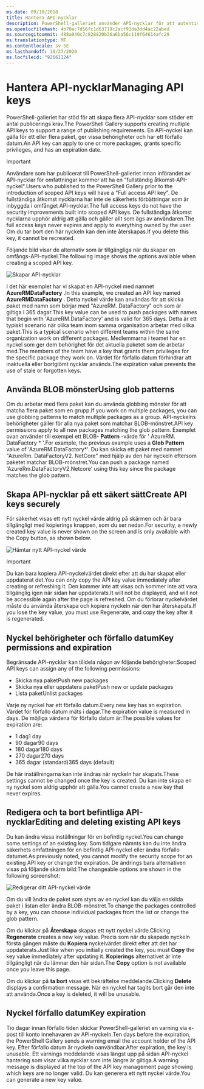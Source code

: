 ```yaml
---
ms.date: 09/10/2018
title: Hantera API-nycklar
description: PowerShell-galleriet använder API-nycklar för att autentisera åtkomst till galleriet för innehålls utgivare.
ms.openlocfilehash: 4b70ac7d56fc1d63719c2acf93da3dd4ac22abed
ms.sourcegitcommit: 488a940c7c828820b36a6ba56c119f64614afc29
ms.translationtype: MT
ms.contentlocale: sv-SE
ms.lasthandoff: 10/27/2020
ms.locfileid: "92661124"
---
```

# <a name="managing-api-keys"></a><span data-ttu-id="012a9-103">Hantera API-nycklar</span><span class="sxs-lookup"><span data-stu-id="012a9-103">Managing API keys</span></span>

<span data-ttu-id="012a9-104">PowerShell-galleriet har stöd för att skapa flera API-nycklar som stöder ett antal publicerings krav.</span><span class="sxs-lookup"><span data-stu-id="012a9-104">The PowerShell Gallery supports creating multiple API keys to support a range of publishing requirements.</span></span> <span data-ttu-id="012a9-105">En API-nyckel kan gälla för ett eller flera paket, ger vissa behörigheter och har ett förfallo datum.</span><span class="sxs-lookup"><span data-stu-id="012a9-105">An API key can apply to one or more packages, grants specific privileges, and has an expiration date.</span></span>

> [!IMPORTANT]
> <span data-ttu-id="012a9-106">Användare som har publicerat till PowerShell-galleriet innan införandet av API-nycklar för omfattningar kommer att ha en "fullständig åtkomst-API-nyckel".</span><span class="sxs-lookup"><span data-stu-id="012a9-106">Users who published to the PowerShell Gallery prior to the introduction of scoped API keys will have a "Full access API key".</span></span> <span data-ttu-id="012a9-107">De fullständiga åtkomst nycklarna har inte de säkerhets förbättringar som är inbyggda i omfånget API-nycklar.</span><span class="sxs-lookup"><span data-stu-id="012a9-107">The full access keys do not have the security improvements built into scoped API keys.</span></span> <span data-ttu-id="012a9-108">De fullständiga åtkomst nycklarna upphör aldrig att gälla och gäller allt som ägs av användaren.</span><span class="sxs-lookup"><span data-stu-id="012a9-108">The full access keys never expires and apply to everything owned by the user.</span></span> <span data-ttu-id="012a9-109">Om du tar bort den här nyckeln kan den inte återskapas.</span><span class="sxs-lookup"><span data-stu-id="012a9-109">If you delete this key, it cannot be recreated.</span></span>

<span data-ttu-id="012a9-110">Följande bild visar de alternativ som är tillgängliga när du skapar en omfångs-API-nyckel.</span><span class="sxs-lookup"><span data-stu-id="012a9-110">The following image shows the options available when creating a scoped API key.</span></span>

![Skapar API-nycklar](media/creating-APIkeys/PSGallery_KeyScoped.png)

<span data-ttu-id="012a9-112">I det här exemplet har vi skapat en API-nyckel med namnet **AzureRMDataFactory** .</span><span class="sxs-lookup"><span data-stu-id="012a9-112">In this example, we created an API key named **AzureRMDataFactory** .</span></span> <span data-ttu-id="012a9-113">Detta nyckel värde kan användas för att skicka paket med namn som börjar med "AzureRM. DataFactory" och som är giltiga i 365 dagar.</span><span class="sxs-lookup"><span data-stu-id="012a9-113">This key value can be used to push packages with names that begin with 'AzureRM.DataFactory' and is valid for 365 days.</span></span> <span data-ttu-id="012a9-114">Detta är ett typiskt scenario när olika team inom samma organisation arbetar med olika paket.</span><span class="sxs-lookup"><span data-stu-id="012a9-114">This is a typical scenario when different teams within the same organization work on different packages.</span></span> <span data-ttu-id="012a9-115">Medlemmarna i teamet har en nyckel som ger dem behörighet för det aktuella paketet som de arbetar med.</span><span class="sxs-lookup"><span data-stu-id="012a9-115">The members of the team have a key that grants them privileges for the specific package they work on.</span></span>
<span data-ttu-id="012a9-116">Värdet för förfallo datum förhindrar att inaktuella eller bortglömt nycklar används.</span><span class="sxs-lookup"><span data-stu-id="012a9-116">The expiration value prevents the use of stale or forgotten keys.</span></span>

## <a name="using-glob-patterns"></a><span data-ttu-id="012a9-117">Använda BLOB mönster</span><span class="sxs-lookup"><span data-stu-id="012a9-117">Using glob patterns</span></span>

<span data-ttu-id="012a9-118">Om du arbetar med flera paket kan du använda globbing mönster för att matcha flera paket som en grupp.</span><span class="sxs-lookup"><span data-stu-id="012a9-118">If you work on multiple packages, you can use globbing patterns to match multiple packages as a group.</span></span> <span data-ttu-id="012a9-119">API-nyckelns behörigheter gäller för alla nya paket som matchar BLOB-mönstret.</span><span class="sxs-lookup"><span data-stu-id="012a9-119">API key permissions apply to all new packages matching the glob pattern.</span></span> <span data-ttu-id="012a9-120">Exemplet ovan använder till exempel ett BLOB- **Pattern** -värde för ' AzureRM. DataFactory \* '.</span><span class="sxs-lookup"><span data-stu-id="012a9-120">For example, the previous example uses a **Glob Pattern** value of 'AzureRM.DataFactory\*'.</span></span> <span data-ttu-id="012a9-121">Du kan skicka ett paket med namnet "AzureRm. DataFactoryV2. NetCore" med hjälp av den här nyckeln eftersom paketet matchar BLOB-mönstret.</span><span class="sxs-lookup"><span data-stu-id="012a9-121">You can push a package named 'AzureRm.DataFactoryV2.Netcore' using this key since the package matches the glob pattern.</span></span>

## <a name="create-api-keys-securely"></a><span data-ttu-id="012a9-122">Skapa API-nycklar på ett säkert sätt</span><span class="sxs-lookup"><span data-stu-id="012a9-122">Create API keys securely</span></span>

<span data-ttu-id="012a9-123">För säkerhet visas ett nytt nyckel värde aldrig på skärmen och är bara tillgängligt med kopierings knappen, som du ser nedan.</span><span class="sxs-lookup"><span data-stu-id="012a9-123">For security, a newly created key value is never shown on the screen and is only available with the Copy button, as shown below.</span></span>

![Hämtar nytt API-nyckel värde](media/creating-APIkeys/PSGallery_CopyCreatedKey.png)

> [!IMPORTANT]
> <span data-ttu-id="012a9-125">Du kan bara kopiera API-nyckelvärdet direkt efter att du har skapat eller uppdaterat det.</span><span class="sxs-lookup"><span data-stu-id="012a9-125">You can only copy the API key value immediately after creating or refreshing it.</span></span> <span data-ttu-id="012a9-126">Den kommer inte att visas och kommer inte att vara tillgänglig igen när sidan har uppdaterats.</span><span class="sxs-lookup"><span data-stu-id="012a9-126">It will not be displayed, and will not be accessible again after the page is refreshed.</span></span> <span data-ttu-id="012a9-127">Om du förlorar nyckelvärdet måste du använda återskapa och kopiera nyckeln när den har återskapats.</span><span class="sxs-lookup"><span data-stu-id="012a9-127">If you lose the key value, you must use Regenerate, and copy the key after it is regenerated.</span></span>

## <a name="key-permissions-and-expiration"></a><span data-ttu-id="012a9-128">Nyckel behörigheter och förfallo datum</span><span class="sxs-lookup"><span data-stu-id="012a9-128">Key permissions and expiration</span></span>

<span data-ttu-id="012a9-129">Begränsade API-nycklar kan tilldela någon av följande behörigheter:</span><span class="sxs-lookup"><span data-stu-id="012a9-129">Scoped API keys can assign any of the following permissions:</span></span>

- <span data-ttu-id="012a9-130">Skicka nya paket</span><span class="sxs-lookup"><span data-stu-id="012a9-130">Push new packages</span></span>
- <span data-ttu-id="012a9-131">Skicka nya eller uppdatera paket</span><span class="sxs-lookup"><span data-stu-id="012a9-131">Push new or update packages</span></span>
- <span data-ttu-id="012a9-132">Lista paket</span><span class="sxs-lookup"><span data-stu-id="012a9-132">Unlist packages</span></span>

<span data-ttu-id="012a9-133">Varje ny nyckel har ett förfallo datum.</span><span class="sxs-lookup"><span data-stu-id="012a9-133">Every new key has an expiration.</span></span> <span data-ttu-id="012a9-134">Värdet för förfallo datum mäts i dagar.</span><span class="sxs-lookup"><span data-stu-id="012a9-134">The expiration value is measured in days.</span></span> <span data-ttu-id="012a9-135">De möjliga värdena för förfallo datum är:</span><span class="sxs-lookup"><span data-stu-id="012a9-135">The possible values for expiration are:</span></span>

- <span data-ttu-id="012a9-136">1 dag</span><span class="sxs-lookup"><span data-stu-id="012a9-136">1 day</span></span>
- <span data-ttu-id="012a9-137">90 dagar</span><span class="sxs-lookup"><span data-stu-id="012a9-137">90 days</span></span>
- <span data-ttu-id="012a9-138">180 dagar</span><span class="sxs-lookup"><span data-stu-id="012a9-138">180 days</span></span>
- <span data-ttu-id="012a9-139">270 dagar</span><span class="sxs-lookup"><span data-stu-id="012a9-139">270 days</span></span>
- <span data-ttu-id="012a9-140">365 dagar (standard)</span><span class="sxs-lookup"><span data-stu-id="012a9-140">365 days (default)</span></span>

<span data-ttu-id="012a9-141">De här inställningarna kan inte ändras när nyckeln har skapats.</span><span class="sxs-lookup"><span data-stu-id="012a9-141">These settings cannot be changed once the key is created.</span></span> <span data-ttu-id="012a9-142">Du kan inte skapa en ny nyckel som aldrig upphör att gälla.</span><span class="sxs-lookup"><span data-stu-id="012a9-142">You cannot create a new key that never expires.</span></span>

## <a name="editing-and-deleting-existing-api-keys"></a><span data-ttu-id="012a9-143">Redigera och ta bort befintliga API-nycklar</span><span class="sxs-lookup"><span data-stu-id="012a9-143">Editing and deleting existing API keys</span></span>

<span data-ttu-id="012a9-144">Du kan ändra vissa inställningar för en befintlig nyckel.</span><span class="sxs-lookup"><span data-stu-id="012a9-144">You can change some settings of an existing key.</span></span> <span data-ttu-id="012a9-145">Som tidigare nämnts kan du inte ändra säkerhets omfattningen för en befintlig API-nyckel eller ändra förfallo datumet.</span><span class="sxs-lookup"><span data-stu-id="012a9-145">As previously noted, you cannot modify the security scope for an existing API key or change the expiration.</span></span> <span data-ttu-id="012a9-146">De ändrings bara alternativen visas på följande skärm bild:</span><span class="sxs-lookup"><span data-stu-id="012a9-146">The changeable options are shown in the following screenshot:</span></span>

![Redigerar ditt API-nyckel värde](media/creating-APIkeys/PSGallery_EditAPIKey.png)

<span data-ttu-id="012a9-148">Om du vill ändra de paket som styrs av en nyckel kan du välja enskilda paket i listan eller ändra BLOB-mönstret.</span><span class="sxs-lookup"><span data-stu-id="012a9-148">To change the packages controlled by a key, you can choose individual packages from the list or change the glob pattern.</span></span>

<span data-ttu-id="012a9-149">Om du klickar på **Återskapa** skapas ett nytt nyckel värde.</span><span class="sxs-lookup"><span data-stu-id="012a9-149">Clicking **Regenerate** creates a new key value.</span></span> <span data-ttu-id="012a9-150">Precis som när du skapade nyckeln första gången måste du **Kopiera** nyckelvärdet direkt efter att det har uppdaterats.</span><span class="sxs-lookup"><span data-stu-id="012a9-150">Just like when you initially created the key, you must **Copy** the key value immediately after updating it.</span></span> <span data-ttu-id="012a9-151">**Kopierings** alternativet är inte tillgängligt när du lämnar den här sidan.</span><span class="sxs-lookup"><span data-stu-id="012a9-151">The **Copy** option is not available once you leave this page.</span></span>

<span data-ttu-id="012a9-152">Om du klickar på **ta bort** visas ett bekräftelse meddelande.</span><span class="sxs-lookup"><span data-stu-id="012a9-152">Clicking **Delete** displays a confirmation message.</span></span> <span data-ttu-id="012a9-153">När en nyckel har tagits bort går den inte att använda.</span><span class="sxs-lookup"><span data-stu-id="012a9-153">Once a key is deleted, it will be unusable.</span></span>

## <a name="key-expiration"></a><span data-ttu-id="012a9-154">Nyckel förfallo datum</span><span class="sxs-lookup"><span data-stu-id="012a9-154">Key expiration</span></span>

<span data-ttu-id="012a9-155">Tio dagar innan förfallo tiden skickar PowerShell-galleriet en varning via e-post till konto innehavaren av API-nyckeln.</span><span class="sxs-lookup"><span data-stu-id="012a9-155">Ten days before the expiration, the PowerShell Gallery sends a warning email the account holder of the API key.</span></span> <span data-ttu-id="012a9-156">Efter förfallo datum är nyckeln oanvändbar.</span><span class="sxs-lookup"><span data-stu-id="012a9-156">After expiration, the key is unusable.</span></span> <span data-ttu-id="012a9-157">Ett varnings meddelande visas längst upp på sidan API-nyckel hantering som visar vilka nycklar som inte längre är giltiga.</span><span class="sxs-lookup"><span data-stu-id="012a9-157">A warning message is displayed at the top of the API key management page showing which keys are no longer valid.</span></span> <span data-ttu-id="012a9-158">Du kan generera ett nytt nyckel värde.</span><span class="sxs-lookup"><span data-stu-id="012a9-158">You can generate a new key value.</span></span>
